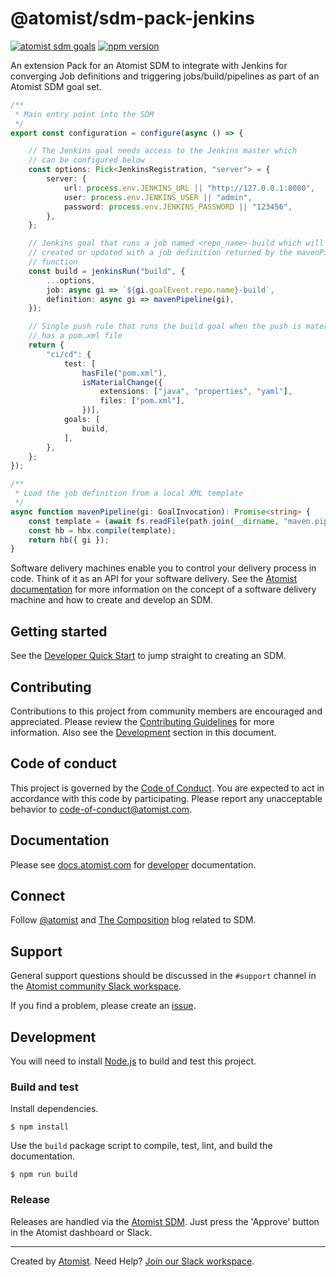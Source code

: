 # @atomist/sdm-pack-jenkins

[![atomist sdm goals](https://badge.atomist.com/T29E48P34/atomist/sdm-pack-jenkins/2d680bec-366f-4818-a427-cc8b62280097)](https://app.atomist.com/workspace/T29E48P34)
[![npm version](https://img.shields.io/npm/v/@atomist/sdm-pack-jenkins.svg)](https://www.npmjs.com/package/@atomist/sdm-pack-jenkins)

An extension Pack for an Atomist SDM to integrate with Jenkins for 
converging Job definitions and triggering jobs/build/pipelines as part
of an Atomist SDM goal set.

<!-- atomist:code-snippet:start=lib/sdm/jenkinsJob.ts#sdm -->
```typescript
/**
 * Main entry point into the SDM
 */
export const configuration = configure(async () => {

    // The Jenkins goal needs access to the Jenkins master which
    // can be configured below
    const options: Pick<JenkinsRegistration, "server"> = {
        server: {
            url: process.env.JENKINS_URL || "http://127.0.0.1:8080",
            user: process.env.JENKINS_USER || "admin",
            password: process.env.JENKINS_PASSWORD || "123456",
        },
    };

    // Jenkins goal that runs a job named <repo_name>-build which will be
    // created or updated with a job definition returned by the mavenPipeline
    // function
    const build = jenkinsRun("build", {
        ...options,
        job: async gi => `${gi.goalEvent.repo.name}-build`,
        definition: async gi => mavenPipeline(gi),
    });

    // Single push rule that runs the build goal when the push is material and the project
    // has a pom.xml file
    return {
        "ci/cd": {
            test: [
                hasFile("pom.xml"),
                isMaterialChange({
                    extensions: ["java", "properties", "yaml"],
                    files: ["pom.xml"],
                })],
            goals: [
                build,
            ],
        },
    };
});

/**
 * Load the job definition from a local XML template
 */
async function mavenPipeline(gi: GoalInvocation): Promise<string> {
    const template = (await fs.readFile(path.join(__dirname, "maven.pipeline.xml"))).toString();
    const hb = hbx.compile(template);
    return hb({ gi });
}
```
<!-- atomist:code-snippet:end -->

Software delivery machines enable you to control your delivery process
in code.  Think of it as an API for your software delivery.  See the
[Atomist documentation][atomist-doc] for more information on the
concept of a software delivery machine and how to create and develop
an SDM.

[atomist-doc]: https://docs.atomist.com/ (Atomist Documentation)

## Getting started

See the [Developer Quick Start][atomist-quick] to jump straight to
creating an SDM.

[atomist-quick]: https://docs.atomist.com/quick-start/ (Atomist - Developer Quick Start)

## Contributing

Contributions to this project from community members are encouraged
and appreciated. Please review the [Contributing
Guidelines](CONTRIBUTING.md) for more information. Also see the
[Development](#development) section in this document.

## Code of conduct

This project is governed by the [Code of
Conduct](CODE_OF_CONDUCT.md). You are expected to act in accordance
with this code by participating. Please report any unacceptable
behavior to code-of-conduct@atomist.com.

## Documentation

Please see [docs.atomist.com][atomist-doc] for
[developer][atomist-doc-sdm] documentation.

[atomist-doc-sdm]: https://docs.atomist.com/developer/sdm/ (Atomist Documentation - SDM Developer)

## Connect

Follow [@atomist][atomist-twitter] and [The Composition][atomist-blog]
blog related to SDM.

[atomist-twitter]: https://twitter.com/atomist (Atomist on Twitter)
[atomist-blog]: https://the-composition.com/ (The Composition - The Official Atomist Blog)

## Support

General support questions should be discussed in the `#support`
channel in the [Atomist community Slack workspace][slack].

If you find a problem, please create an [issue][].

[issue]: https://github.com/atomist-seeds/sdm-pack/issues

## Development

You will need to install [Node.js][node] to build and test this
project.

[node]: https://nodejs.org/ (Node.js)

### Build and test

Install dependencies.

```
$ npm install
```

Use the `build` package script to compile, test, lint, and build the
documentation.

```
$ npm run build
```

### Release

Releases are handled via the [Atomist SDM][atomist-sdm].  Just press
the 'Approve' button in the Atomist dashboard or Slack.

[atomist-sdm]: https://github.com/atomist/atomist-sdm (Atomist Software Delivery Machine)

---

Created by [Atomist][atomist].
Need Help?  [Join our Slack workspace][slack].

[atomist]: https://atomist.com/ (Atomist - How Teams Deliver Software)
[slack]: https://join.atomist.com/ (Atomist Community Slack)
